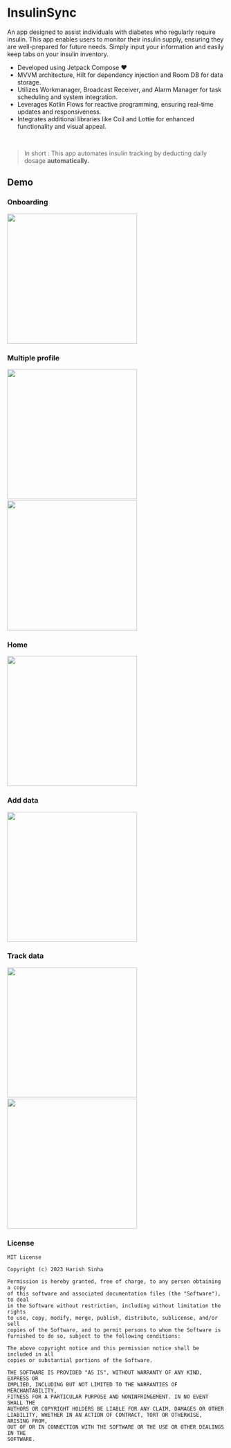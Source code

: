 # InsulinSync
An app designed to assist individuals with diabetes who regularly require insulin. This app enables users to monitor their insulin supply, ensuring they are well-prepared for future needs. Simply input your information and easily keep tabs on your insulin inventory.

* Developed using Jetpack Compose ❤️
* MVVM architecture, Hilt for dependency injection and Room DB for data storage.
* Utilizes Workmanager, Broadcast Receiver, and Alarm Manager for task scheduling and system integration.
* Leverages Kotlin Flows for reactive programming, ensuring real-time updates and responsiveness.
* Integrates additional libraries like Coil and Lottie for enhanced functionality and visual appeal.

</br>

> In short : This app automates insulin tracking by deducting daily dosage **automatically.**

## Demo
### Onboarding
<img src ="https://github.com/hsinha76/InsulinSync/blob/1dcab2ab6ac8d811cea74ff8dc6de0dfde884b4e/demo/onboarding.gif" width="300"/>

### Multiple profile
<img src ="https://github.com/hsinha76/InsulinSync/blob/1dcab2ab6ac8d811cea74ff8dc6de0dfde884b4e/demo/profile.png" width="300"/> &nbsp;&nbsp;&nbsp; <img src ="https://github.com/hsinha76/InsulinSync/blob/1dcab2ab6ac8d811cea74ff8dc6de0dfde884b4e/demo/profile_2.png" width="300"/>

### Home
<img src ="https://github.com/hsinha76/InsulinSync/blob/1dcab2ab6ac8d811cea74ff8dc6de0dfde884b4e/demo/home.gif" width="300"/>

### Add data
<img src ="https://github.com/hsinha76/InsulinSync/blob/1dcab2ab6ac8d811cea74ff8dc6de0dfde884b4e/demo/add_dialog.gif" width="300"/>

### Track data
<img src ="https://github.com/hsinha76/InsulinSync/blob/1dcab2ab6ac8d811cea74ff8dc6de0dfde884b4e/demo/home.png" width="300"/> &nbsp;&nbsp;&nbsp; <img src ="https://github.com/hsinha76/InsulinSync/blob/1dcab2ab6ac8d811cea74ff8dc6de0dfde884b4e/demo/home_2.png" width="300"/>

### License
```
MIT License

Copyright (c) 2023 Harish Sinha

Permission is hereby granted, free of charge, to any person obtaining a copy
of this software and associated documentation files (the "Software"), to deal
in the Software without restriction, including without limitation the rights
to use, copy, modify, merge, publish, distribute, sublicense, and/or sell
copies of the Software, and to permit persons to whom the Software is
furnished to do so, subject to the following conditions:

The above copyright notice and this permission notice shall be included in all
copies or substantial portions of the Software.

THE SOFTWARE IS PROVIDED "AS IS", WITHOUT WARRANTY OF ANY KIND, EXPRESS OR
IMPLIED, INCLUDING BUT NOT LIMITED TO THE WARRANTIES OF MERCHANTABILITY,
FITNESS FOR A PARTICULAR PURPOSE AND NONINFRINGEMENT. IN NO EVENT SHALL THE
AUTHORS OR COPYRIGHT HOLDERS BE LIABLE FOR ANY CLAIM, DAMAGES OR OTHER
LIABILITY, WHETHER IN AN ACTION OF CONTRACT, TORT OR OTHERWISE, ARISING FROM,
OUT OF OR IN CONNECTION WITH THE SOFTWARE OR THE USE OR OTHER DEALINGS IN THE
SOFTWARE.
```


